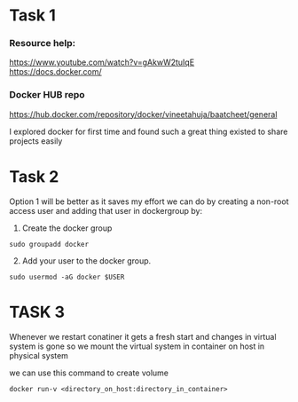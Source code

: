 # Task 1
### Resource help:
https://www.youtube.com/watch?v=gAkwW2tuIqE
https://docs.docker.com/
### Docker HUB repo
https://hub.docker.com/repository/docker/vineetahuja/baatcheet/general

I explored docker for first time and found such a great thing existed to share projects easily

# Task 2
Option 1 will be better as it saves my effort
we can do by creating a non-root access user and adding that user in dockergroup by:
1. Create the docker group
```
sudo groupadd docker
```
2. Add your user to the docker group.
```
sudo usermod -aG docker $USER
```
# TASK 3
Whenever we restart conatiner it gets a fresh start and changes in virtual system is gone so we mount the virtual system in container on host in physical system

we can use this command to create volume
```
docker run-v <directory_on_host:directory_in_container>
```

